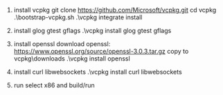 1. install vcpkg
git clone https://github.com/Microsoft/vcpkg.git
cd vcpkg
.\bootstrap-vcpkg.sh
.\vcpkg integrate install

2. install glog gtest gflags
.\vcpkg install glog gtest gflags

3. install openssl
download openssl: https://www.openssl.org/source/openssl-3.0.3.tar.gz
copy to vcpkg\downloads
.\vcpkg install openssl

4. install curl libwebsockets
.\vcpkg install curl libwebsockets

5. run
select x86 and build/run
